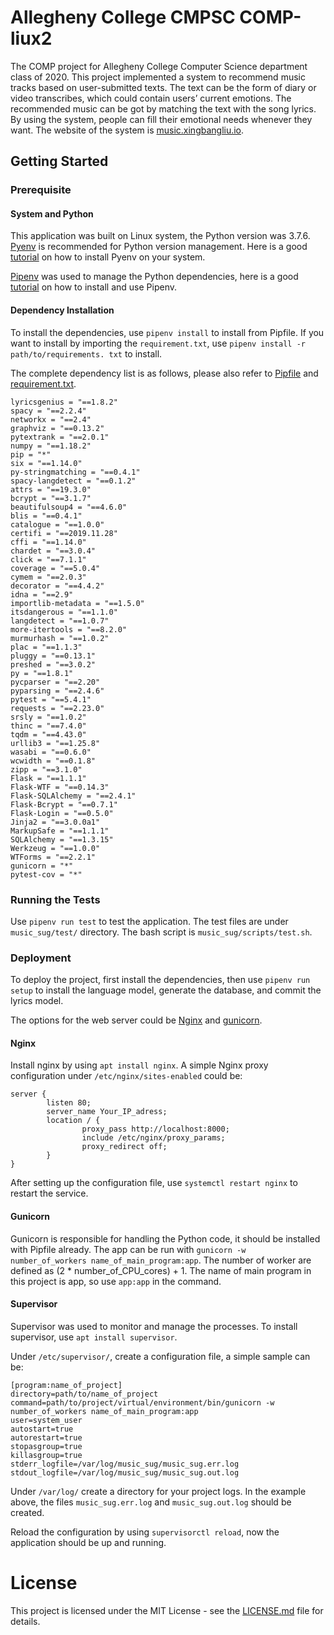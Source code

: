 # Allegheny College CMPSC COMP-liux2

The COMP project for Allegheny College Computer Science department class of 2020.
This project implemented a system to recommend music tracks based on user-submitted
texts. The text can be the form of diary or video transcribes, which could contain
users’ current emotions. The recommended music can be got by matching the text with
the song lyrics. By using the system, people can fill their emotional needs whenever
they want. The website of the system is [music.xingbangliu.io](music.xingbangliu.io).

## Getting Started

### Prerequisite

#### System and Python

This application was built on Linux system, the Python version was 3.7.6.
[Pyenv](https://github.com/pyenv/pyenv) is recommended for Python version management.
Here is a good [tutorial](https://realpython.com/intro-to-pyenv/) on how to install
Pyenv on your system.

[Pipenv](https://github.com/pypa/pipenv) was used to manage the Python dependencies,
here is a good [tutorial](https://realpython.com/pipenv-guide/) on how to install
and use Pipenv.

#### Dependency Installation

To install the dependencies, use `pipenv install` to install from Pipfile. If you
want to install by importing the `requirement.txt`, use
`pipenv install -r path/to/requirements. txt` to install.

The complete dependency list is as follows, please also refer to [Pipfile](music_sug/Pipfile)
and [requirement.txt](music_sug/requirement.txt).

```
lyricsgenius = "==1.8.2"
spacy = "==2.2.4"
networkx = "==2.4"
graphviz = "==0.13.2"
pytextrank = "==2.0.1"
numpy = "==1.18.2"
pip = "*"
six = "==1.14.0"
py-stringmatching = "==0.4.1"
spacy-langdetect = "==0.1.2"
attrs = "==19.3.0"
bcrypt = "==3.1.7"
beautifulsoup4 = "==4.6.0"
blis = "==0.4.1"
catalogue = "==1.0.0"
certifi = "==2019.11.28"
cffi = "==1.14.0"
chardet = "==3.0.4"
click = "==7.1.1"
coverage = "==5.0.4"
cymem = "==2.0.3"
decorator = "==4.4.2"
idna = "==2.9"
importlib-metadata = "==1.5.0"
itsdangerous = "==1.1.0"
langdetect = "==1.0.7"
more-itertools = "==8.2.0"
murmurhash = "==1.0.2"
plac = "==1.1.3"
pluggy = "==0.13.1"
preshed = "==3.0.2"
py = "==1.8.1"
pycparser = "==2.20"
pyparsing = "==2.4.6"
pytest = "==5.4.1"
requests = "==2.23.0"
srsly = "==1.0.2"
thinc = "==7.4.0"
tqdm = "==4.43.0"
urllib3 = "==1.25.8"
wasabi = "==0.6.0"
wcwidth = "==0.1.8"
zipp = "==3.1.0"
Flask = "==1.1.1"
Flask-WTF = "==0.14.3"
Flask-SQLAlchemy = "==2.4.1"
Flask-Bcrypt = "==0.7.1"
Flask-Login = "==0.5.0"
Jinja2 = "==3.0.0a1"
MarkupSafe = "==1.1.1"
SQLAlchemy = "==1.3.15"
Werkzeug = "==1.0.0"
WTForms = "==2.2.1"
gunicorn = "*"
pytest-cov = "*"
```

### Running the Tests

Use `pipenv run test` to test the application. The test files are under `music_sug/test/`
directory. The bash script is `music_sug/scripts/test.sh`.

### Deployment

To deploy the project, first install the dependencies, then use `pipenv run setup`
to install the language model, generate the database, and commit the lyrics model.

The options for the web server could be [Nginx](https://nginx.org/en/docs/) and
[gunicorn](https://gunicorn.org/).

#### Nginx

Install nginx by using `apt install nginx`.
A simple Nginx proxy configuration under `/etc/nginx/sites-enabled` could be:

```
server {
        listen 80;
        server_name Your_IP_adress;
        location / {
                proxy_pass http://localhost:8000;
                include /etc/nginx/proxy_params;
                proxy_redirect off;
        }
}
```

After setting up the configuration file, use `systemctl restart nginx` to restart
the service.

#### Gunicorn

Gunicorn is responsible for handling the Python code, it should be installed with
Pipfile already.
The app can be run with `gunicorn -w number_of_workers name_of_main_program:app`.
The number of worker are defined as (2 * number_of_CPU_cores) + 1. The name of
main program in this project is app, so use `app:app` in the command.

#### Supervisor

Supervisor was used to monitor and manage the processes. To install supervisor,
use `apt install supervisor`.

Under `/etc/supervisor/`, create a configuration file, a simple sample can be:

```
[program:name_of_project]
directory=path/to/name_of_project
command=path/to/project/virtual/environment/bin/gunicorn -w number_of_workers name_of_main_program:app
user=system_user
autostart=true
autorestart=true
stopasgroup=true
killasgroup=true
stderr_logfile=/var/log/music_sug/music_sug.err.log
stdout_logfile=/var/log/music_sug/music_sug.out.log
```

Under `/var/log/` create a directory for your project logs. In the example above,
the files `music_sug.err.log` and `music_sug.out.log` should be created.

Reload the configuration by using `supervisorctl reload`, now the application should
be up and running.

# License

This project is licensed under the MIT License - see the [LICENSE.md](LICENSE)
file for details.
